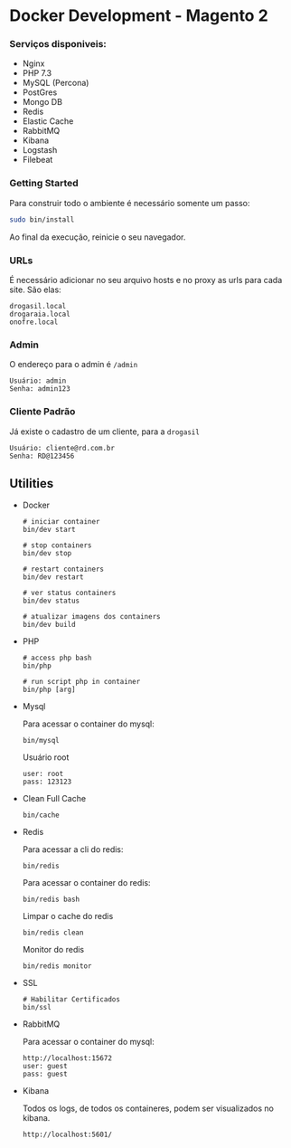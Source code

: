 # Docker Development - Magento 2

### Serviços disponiveis:
- Nginx
- PHP 7.3
- MySQL (Percona)
- PostGres
- Mongo DB
- Redis
- Elastic Cache
- RabbitMQ
- Kibana
- Logstash
- Filebeat

### Getting Started

Para construir todo o ambiente é necessário somente um passo:

```sh   
sudo bin/install
```
    
Ao final da execução, reinicie o seu navegador.

### URLs

É necessário adicionar no seu arquivo hosts e no proxy as urls para cada site. São elas:
```
drogasil.local
drogaraia.local
onofre.local
```

### Admin
O endereço para o admin é `/admin`
```
Usuário: admin
Senha: admin123 
```
   
### Cliente Padrão
Já existe o cadastro de um cliente, para a `drogasil`
```
Usuário: cliente@rd.com.br
Senha: RD@123456
```
   
## Utilities

- Docker

    ```
    # iniciar container
    bin/dev start  

    # stop containers
    bin/dev stop
        
    # restart containers
    bin/dev restart
  
    # ver status containers
    bin/dev status
  
    # atualizar imagens dos containers
    bin/dev build  
    ```
- PHP

    ```
    # access php bash
    bin/php
  
    # run script php in container
    bin/php [arg]   
    ```

- Mysql 

    Para acessar o container do mysql:

    ```
    bin/mysql
    ``` 
    Usuário root
    ```
    user: root
    pass: 123123
    ```

- Clean Full Cache 

    ```
    bin/cache
    ```  

- Redis  

    Para acessar a cli do redis:

    ```
    bin/redis
    ``` 
    Para acessar o container do redis:

    ```
    bin/redis bash
    ``` 
    
    Limpar o cache do redis
    
    ```
    bin/redis clean
    ```  
    
    Monitor do redis
    
    ```
    bin/redis monitor
    ```  

- SSL 

    ```
    # Habilitar Certificados
    bin/ssl
    ```       

- RabbitMQ 

    Para acessar o container do mysql:

    ```
    http://localhost:15672
    user: guest
    pass: guest
    ``` 
- Kibana 

    Todos os logs, de todos os containeres, podem ser visualizados no kibana.

    ```
    http://localhost:5601/
    ``` 
